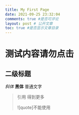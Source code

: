 ```yaml
---
title: My First Page
date: 2021-09-25 23:32:04
comments: true #是否可评论 
layout: post # 公开文章 
toc: true #是否显示文章目录
---
```

# 测试内容请勿点击
## 二级标题
*斜体* 
**黑体**
普通文字
> 引用
> 得到更多 
> 
>![quote]不能使用
> 
>
>

